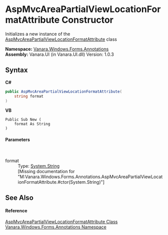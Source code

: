 # AspMvcAreaPartialViewLocationFormatAttribute Constructor 
 

Initializes a new instance of the <a href="104acae0-fb5c-7a4a-56f8-baf6ed224339">AspMvcAreaPartialViewLocationFormatAttribute</a> class

**Namespace:**&nbsp;<a href="600255aa-5477-7018-00f3-14fce5adebc9">Vanara.Windows.Forms.Annotations</a><br />**Assembly:**&nbsp;Vanara.UI (in Vanara.UI.dll) Version: 1.0.3

## Syntax

**C#**<br />
``` C#
public AspMvcAreaPartialViewLocationFormatAttribute(
	string format
)
```

**VB**<br />
``` VB
Public Sub New ( 
	format As String
)
```


#### Parameters
&nbsp;<dl><dt>format</dt><dd>Type: <a href="http://msdn2.microsoft.com/en-us/library/s1wwdcbf" target="_blank">System.String</a><br />\[Missing <param name="format"/> documentation for "M:Vanara.Windows.Forms.Annotations.AspMvcAreaPartialViewLocationFormatAttribute.#ctor(System.String)"\]</dd></dl>

## See Also


#### Reference
<a href="104acae0-fb5c-7a4a-56f8-baf6ed224339">AspMvcAreaPartialViewLocationFormatAttribute Class</a><br /><a href="600255aa-5477-7018-00f3-14fce5adebc9">Vanara.Windows.Forms.Annotations Namespace</a><br />